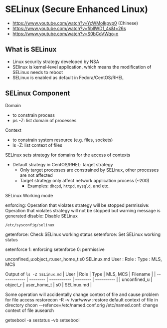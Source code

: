 # SELinux (Secure Enhanced Linux)

- https://www.youtube.com/watch?v=YcWMoIkpyp0 (Chinese)
- https://www.youtube.com/watch?v=fibllWD1_4s&t=26s
- https://www.youtube.com/watch?v=S0bCoVWqo-o

## What is SELinux

- Linux security strategy developed by NSA
- SElinux is kernel-level application, which means the modification of SELinux needs to reboot
- SELinux is enabled as default in Fedora/CentOS/RHEL

## SELinux Component

Domain

- to constrain process
- ps -Z: list domain of processes

Context

- to constrain system resource (e.g. files, sockets)
- ls -Z: list context of files

SELinux sets strategy for domains for the access of contexts

- Default strategy in CentOS/RHEL: target strategy
  - Only target processes are constrained by SELinux, other processes are not affected
  - Target strategy only affect network application process (~200)
    - Examples: `dhcpd`, `httpd`, `mysqld`, and etc.

SELinux Working mode

enforcing: Operation that violates strategy will be stopped
permissive: Operation that violates strategy will not be stopped but warning message is generated
disable: Disable SELinux

`/etc/sysconfig/selinux`

getenforce: Check SELinux working status
setenforce: Set SELinux working status

setenforce 1: enforcing
setenforce 0: permissive

unconfined_u:object_r:user_home_t:s0          SELinux.md
User    :  Role  :   Type    : MLS, MCS

Output of `ls -Z SELinux.md`
| User         | Role     | Type        | MLS, MCS | Filename   |
| ------------ | -------- | ----------- | -------- | ---------- |
| unconfined_u | object_r | user_home_t | s0       | SELinux.md |

Some operation will accidentally change context of file and cause problem for file access
restorecon -R -v /var/www :restore default context of file in directory
chcon --refence=/etc/named.conf.orig /etc/named.conf: change context of file
ausearch

getsebool -a
sestatus -vb
setsebool
